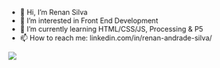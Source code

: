 - 👋 Hi, I’m Renan Silva
- 👀 I’m interested in Front End Development
- 🌱 I’m currently learning HTML/CSS/JS, Processing & P5
- 📫 How to reach me: linkedin.com/in/renan-andrade-silva/
<img src="https://cdn.jsdelivr.net/gh/devicons/devicon@latest/icons/p5js/p5js-original.svg" />

<!---
renans2/renans2 is a ✨ special ✨ repository because its `README.md` (this file) appears on your GitHub profile.
You can click the Preview link to take a look at your changes.
--->
